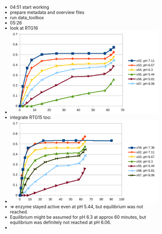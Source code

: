 - 04:51 start working
- prepare metadata and overview files
- run data_toolbox
- 05:26
- look at RTG16
- ![image.png](../assets/image_1732336377502_0.png)
- integrate RTG15 too:
- ![image.png](../assets/image_1732336753277_0.png)
- => enzyme stayed active even at pH 5.44, but equilibrium was not reached.
- Equilibrium might be assumed for pH 6.3 at approx 60 minutes, but equilibrium was definitely not reached at pH 6.06.
-